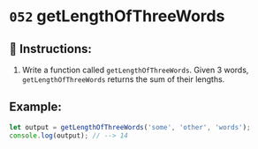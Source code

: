 # `052` getLengthOfThreeWords

## 📝 Instructions:

1. Write a function called `getLengthOfThreeWords`. Given 3 words, `getLengthOfThreeWords` returns the sum of their lengths.

## Example:

```Javascript
let output = getLengthOfThreeWords('some', 'other', 'words');
console.log(output); // --> 14
```
